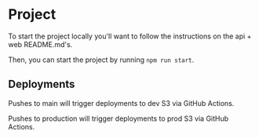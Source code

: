 # Project

To start the project locally you'll want to follow the instructions on the api + web README.md's.   

Then, you can start the project by running `npm run start`.  

## Deployments

Pushes to main will trigger deployments to dev S3 via GitHub Actions.  

Pushes to production will trigger deployments to prod S3 via GitHub Actions.  

